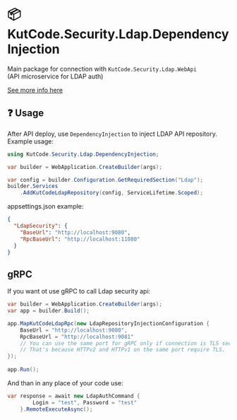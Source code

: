 # 📦 KutCode.Security.Ldap.DependencyInjection

Main package for connection with `KutCode.Security.Ldap.WebApi`  
(API microservice for LDAP auth)


[See more info here](https://github.com/hamaronooo/KutCode.Security.Ldap)

## ❓ Usage

After API deploy, use `DependencyInjection` to inject LDAP API repository.  
Example usage:
```csharp
using KutCode.Security.Ldap.DependencyInjection;

var builder = WebApplication.CreateBuilder(args);

var config = builder.Configuration.GetRequiredSection("Ldap");
builder.Services
	.AddKutCodeLdapRepository(config, ServiceLifetime.Scoped);
```

appsettings.json example: 
```json
{
  "LdapSecurity": {
    "BaseUrl": "http://localhost:9080",
    "RpcBaseUrl": "http://localhost:11080"
  }
}
```

## gRPC 
If you want ot use gRPC to call Ldap security api:
```csharp
var builder = WebApplication.CreateBuilder(args);
var app = builder.Build();

app.MapKutCodeLdapRpc(new LdapRepositoryInjectionConfiguration {
    BaseUrl = "http://localhost:9080",
    RpcBaseUrl = "http://localhost:9081"
    // You can use the same port for gRPC only if connection is TLS secured!
    // That's because HTTPv2 and HTTPv1 on the same port require TLS.
});
	
app.Run();
```
And than in any place of your code use: 
```csharp
var response = await new LdapAuthCommand {
		Login = "test", Password = "test"
	}.RemoteExecuteAsync();
```